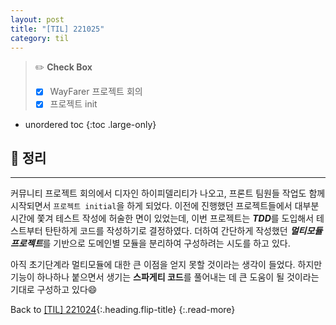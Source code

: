 ```yaml
---
layout: post
title: "[TIL] 221025"
category: til
---
```

> ✏️ **Check Box**
>
> * [x] <label>WayFarer 프로젝트 회의</label>
> * [x] <label>프로젝트 init</label>

* unordered toc
{:toc .large-only}

## 📌 정리
***

커뮤니티 프로젝트 회의에서 디자인 하이피델리티가 나오고, 프론트 팀원들 작업도 함께 시작되면서 `프로젝트 initial`을 하게 되었다. 이전에 진행했던 프로젝트들에서 대부분 시간에 쫓겨 테스트 작성에 허술한 면이 있었는데, 이번 프로젝트는 ***TDD***를 도입해서 테스트부터 탄탄하게 코드를 작성하기로 결정하였다. 더하여 간단하게 작성했던 ***멀티모듈 프로젝트***를 기반으로 도메인별 모듈을 분리하여 구성하려는 시도를 하고 있다.

아직 초기단계라 멀티모듈에 대한 큰 이점을 얻지 못할 것이라는 생각이 들었다. 하지만 기능이 하나하나 붙으면서 생기는 **스파게티 코드**를 풀어내는 데 큰 도움이 될 것이라는 기대로 구성하고 있다😄

Back to [[TIL] 221024](221024-til){:.heading.flip-title}
{:.read-more}